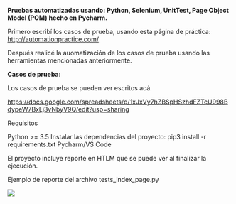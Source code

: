 **Pruebas automatizadas usando: Python, Selenium, UnitTest, Page Object Model (POM) hecho en Pycharm.**

Primero escribí los casos de prueba, usando esta página de práctica: http://automationpractice.com/

Después realicé la auomatización de los casos de prueba usando las herramientas mencionadas anteriormente.

**Casos de prueba:**

Los casos de prueba se pueden ver escritos acá. 

https://docs.google.com/spreadsheets/d/1xJxVy7hZBSpHSzhdFZTcU998BdypeW7BxLj3vNbyV9Q/edit?usp=sharing


Requisitos

  Python >= 3.5
  Instalar las dependencias del proyecto: pip3 install -r requirements.txt
  Pycharm/VS Code
  
El proyecto incluye reporte en HTLM que se puede ver al finalizar la ejecución.

Ejemplo de reporte del archivo tests_index_page.py

<a href="https://subefotos.com/ver/?efd0a4f506774897a57f4fc64d4d5c2eo.png" target="_blank"><img src="http://thumbs.subefotos.com/efd0a4f506774897a57f4fc64d4d5c2eo.jpg" /></a>
